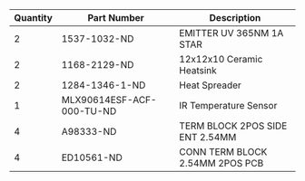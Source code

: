 Quantity  |   Part Number               |   Description                   
----------|-----------------------------|---------------------------------
2         |  1537-1032-ND               |  EMITTER UV 365NM 1A STAR       
2         |  1168-2129-ND               |  12x12x10 Ceramic Heatsink      
2         |  1284-1346-1-ND             |  Heat Spreader                  
1         |  MLX90614ESF-ACF-000-TU-ND  |  IR Temperature Sensor          
4         |  A98333-ND                  |  TERM BLOCK 2POS SIDE ENT 2.54MM
4         |  ED10561-ND                 |  CONN TERM BLOCK 2.54MM 2POS PCB
